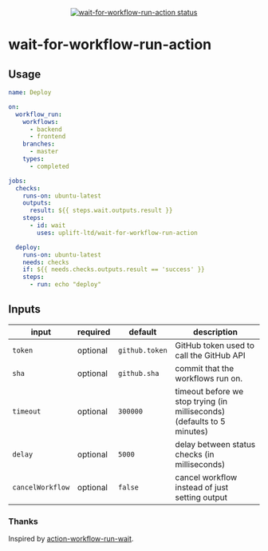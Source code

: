 <p align="center">
  <a href="https://github.com/uplift-ltd/wait-for-workflow-run-action/actions"><img alt="wait-for-workflow-run-action status" src="https://github.com/uplift-ltd/wait-for-workflow-run-action/workflows/build-test/badge.svg"></a>
</p>

# wait-for-workflow-run-action

## Usage

```yml
name: Deploy

on:
  workflow_run:
    workflows:
      - backend
      - frontend
    branches:
      - master
    types:
      - completed

jobs:
  checks:
    runs-on: ubuntu-latest
    outputs:
      result: ${{ steps.wait.outputs.result }}
    steps:
      - id: wait
        uses: uplift-ltd/wait-for-workflow-run-action

  deploy:
    runs-on: ubuntu-latest
    needs: checks
    if: ${{ needs.checks.outputs.result == 'success' }}
    steps:
      - run: echo "deploy"
```

## Inputs

| input            | required | default        | description                                                             |
| ---------------- | -------- | -------------- | ----------------------------------------------------------------------- |
| `token`          | optional | `github.token` | GitHub token used to call the GitHub API                                |
| `sha`            | optional | `github.sha`   | commit that the workflows run on.                                       |
| `timeout`        | optional | `300000`       | timeout before we stop trying (in milliseconds) (defaults to 5 minutes) |
| `delay`          | optional | `5000`         | delay between status checks (in milliseconds)                           |
| `cancelWorkflow` | optional | `false`        | cancel workflow instead of just setting output                          |

### Thanks

Inspired by [action-workflow-run-wait](https://github.com/ahmadnassri/action-workflow-run-wait).
